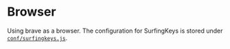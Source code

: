 # Browser

Using brave as a browser. The configuration for SurfingKeys is stored under
[`conf/surfingkeys.js`](../conf/surfingkeys.js).
